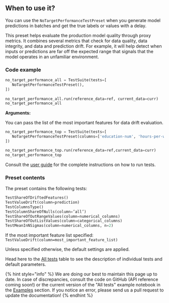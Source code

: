 ## When to use it?

You can use the `NoTargetPerformanceTestPreset` when you generate model predictions in batches and get the true labels or values with a delay. 

This preset helps evaluate the production model quality through proxy metrics. It combines several metrics that check for data quality, data integrity, and data and prediction drift. For example, it will help detect when inputs or predictions are far off the expected range that signals that the model operates in an unfamiliar environment.   


### Code example

```python
no_target_performance_all = TestSuite(tests=[
   NoTargetPerformanceTestPreset(),
])
 
no_target_performance_all.run(reference_data=ref, current_data=curr)
no_target_performance_all
```

**Arguments:**

You can pass the list of the most important features for data drift evaluation. 

```python
no_target_performance_top = TestSuite(tests=[
   NoTargetPerformanceTestPreset(columns=['education-num', 'hours-per-week']),
])

no_target_performance_top.run(reference_data=ref,current_data=curr)
no_target_performance_top
```

Consult the [user guide](../tests-and-reports/run-tests.md) for the complete instructions on how to run tests. 

### Preset contents

The preset contains the following tests:

```python
TestShareOfDriftedFeatures()
TestValueDrift(column=prediction)
TestColumnsType()
TestColumnShareOfNulls(column=’all’)
TestShareOfOutRangeValues(column=numerical_columns)
TestShareOfOutListValues(column=categorical_columns)
TestMeanInNSigmas(column=numerical_columns, n=2)

```

If the most important feature list specified: `TestValueDrift(column=most_important_feature_list)`

Unless specified otherwise, the default settings are applied. 

Head here to the [All tests](../reference/all-tests.md) table to see the description of individual tests and default parameters. 

{% hint style="info" %} 
We are doing our best to maintain this page up to date. In case of discrepancies, consult the code on GitHub (API reference coming soon!) or the current version of the "All tests" example notebook in the [Examples](../get-started/examples.md) section. If you notice an error, please send us a pull request to update the documentation! 
{% endhint %}
